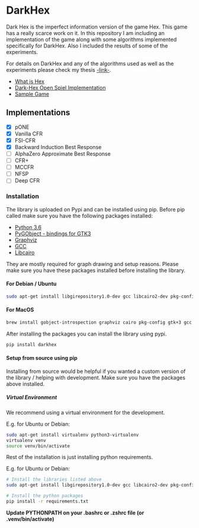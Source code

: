 # DarkHex

Dark Hex is the imperfect information version of the game Hex. This game has a really scarce work on it. In this repository I am including an implementation of the game along with some algorithms implemented specifically for DarkHex. Also I included the results of some of the experiments.

For details on DarkHex and any of the algorithms used as well as the experiments please check my thesis [-link-]().

- [What is Hex](<https://en.wikipedia.org/wiki/Hex_(board_game)>)
- [Dark-Hex Open Spiel Implementation](https://github.com/deepmind/open_spiel/blob/master/open_spiel/games/dark_hex.h)
- [Sample Game](Sample_game.md)

## Implementations

- [x] pONE
- [x] Vanilla CFR
- [x] FSI-CFR
- [x] Backward Induction Best Response
- [ ] AlphaZero Approximate Best Response
- [ ] CFR+
- [ ] MCCFR
- [ ] NFSP
- [ ] Deep CFR

### Installation

The library is uploaded on Pypi and can be installed using pip. Before pip called make sure you have the following packages installed:

- [Python 3.6](https://www.python.org/downloads/)
- [PyGObject - bindings for GTK3](https://pypi.org/project/pygobject/)
- [Graphviz](https://www.graphviz.org/)
- [GCC](https://gcc.gnu.org/)
- [Libcairo](https://www.cairographics.org/)

They are mostly required for graph drawing and setup reasons. Please make sure you have these packages installed before installing the library.

#### For Debian / Ubuntu

```bash
sudo apt-get install libgirepository1.0-dev gcc libcairo2-dev pkg-config gir1.2-gtk-3.0 graphviz
```

#### For MacOS

```bash
brew install gobject-introspection graphviz cairo pkg-config gtk+3 gcc
```

After installing the packages you can install the library using pypi.

```bash
pip install darkhex
```

#### Setup from source using pip

Installing from source would be helpful if you wanted a custom version of the library / helping with development. Make sure you have the packages above installed.

##### Virtual Environment

We recommend using a virtual environment for the development.

E.g. for Ubuntu or Debian:

```bash
sudo apt-get install virtualenv python3-virtualenv
virtualenv venv
source venv/bin/activate
```

Rest of the installation is just installing python requirements.

E.g. for Ubuntu or Debian:

```bash
# Install the libraries listed above
sudo apt-get install libgirepository1.0-dev gcc libcairo2-dev pkg-config gir1.2-gtk-3.0 graphviz

# Install the python packages
pip install -r requirements.txt
```

**Update PYTHONPATH on your .bashrc or .zshrc file (or .venv/bin/activate)**

